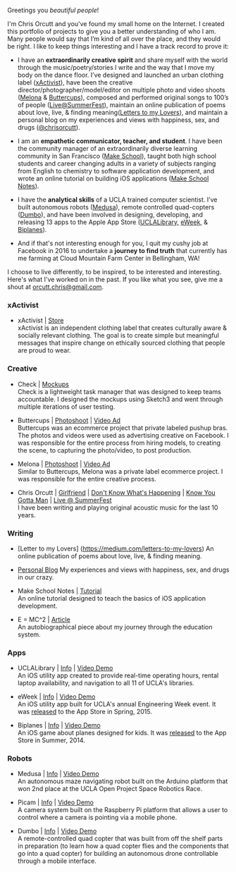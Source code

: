 Greetings you *beautiful people*!   

I'm Chris Orcutt and you've found my small home on the Internet. I created this portfolio of projects to give you a better understanding of who I am. Many people would say that I’m kind of all over the place, and they would be right. I like to keep things interesting and I have a track record to prove it:

* I have an **extraordinarily creative spirit** and share myself with the world through the music/poetry/stories I write and the way that I move my body on the dance floor. I’ve designed and launched an urban clothing label ([xActivist](https://represent.com/store/xactivist)), have been the creative director/photographer/model/editor on multiple photo and video shoots ([Melona](https://youtu.be/zq4Tb_XMaAA) & [Buttercups](https://www.dropbox.com/sh/5acw6208v43pu3n/AABH46BRZ7N-vX3jNIoF67eJa?dl=0)), composed and performed original songs to 100’s of people ([Live@SummerFest](https://www.facebook.com/orcudy/videos/1565031503518830/)), maintain an online publication of poems about love, live, & finding meaning([Letters to my Lovers](https://medium.com/letters-to-my-lovers)), and maintain a personal blog on my experiences and views with happiness, sex, and drugs ([@chrisorcutt](https://medium.com/@chrisorcutt)). 

* I am an **empathetic communicator, teacher, and student**. I have been the community manager of an extraordinarily diverse learning community in San Francisco ([Make School](https://www.makeschool.com/summer-academy/san-francisco)), taught both high school students and career changing adults in a variety of subjects ranging from English to chemistry to software application development, and wrote an online tutorial on building iOS applications ([Make School Notes](https://www.makeschool.com/online-courses/tutorials/learn-how-to-build-make-school-notes-in-swift-3/welcome)). 

* I have the **analytical skills** of a UCLA trained computer scientist. I’ve built autonomous robots ([Medusa](http://bit.ly/demo-medusa)), remote controlled quad-copters ([Dumbo](https://vimeo.com/album/3693518/video/147213131)), and have been involved in designing, developing, and releasing 13 apps to the Apple App Store ([UCLALibrary](https://vimeo.com/album/3693502/video/148405704), [eWeek](https://vimeo.com/album/3693502/video/148404888), & [Biplanes](https://vimeo.com/album/3693502/video/103840072)).

* And if that's not interesting enough for you, I quit my cushy job at Facebook in 2016 to undertake a **journey to find truth** that currently has me farming at Cloud Mountain Farm Center in Bellingham, WA! 

I choose to live differently, to be inspired, to be interested and interesting. Here's what I've worked on in the past. If you like what you see, give me a shout at orcutt.chris@gmail.com.

### xActivist 

* xActivist | [Store](https://represent.com/store/xactivist)  
xActivist is an independent clothing label that creates culturally aware & socially relevant clothing. The goal is to create simple but meaningful messages that inspire change on ethically sourced clothing that people are proud to wear.

### Creative

* Check | [Mockups](https://www.dropbox.com/sh/nkfh5o3f2jltaxe/AABA7swlYrjjWHk3-zzkAQj0a?dl=0)  
Check is a lightweight task manager that was designed to keep teams accountable. I designed the mockups using Sketch3 and went through multiple iterations of user testing.

* Buttercups | [Photoshoot](https://www.dropbox.com/sh/5acw6208v43pu3n/AABH46BRZ7N-vX3jNIoF67eJa?dl=0) | [Video Ad](https://vimeo.com/226080197)  
Buttercups was an ecommerce project that private labeled pushup bras. The photos and videos were used as advertising creative on Facebook. I was responsible for the entire process from hiring models, to creating the scene, to capturing the photo/video, to post production.

* Melona | [Photoshoot](https://www.dropbox.com/sh/8svs4cqmbe71ouf/AABbw0IflgiaUskCkEcSrs7Aa?dl=0) | [Video Ad](https://youtu.be/zq4Tb_XMaAA)  
Similar to Buttercups, Melona was a private label ecommerce project. I was responsible for the entire creative process.

* Chris Orcutt | [Girlfriend](https://www.facebook.com/music.CJO/videos/626257534088033/) | [Don't Know What's Happening](https://www.facebook.com/music.CJO/videos/626255160754937/) | [Know You Gotta Man](https://www.facebook.com/music.CJO/videos/598399383540515/) | [Live @ SummerFest](https://www.facebook.com/orcudy/videos/1565031503518830/)  
I have been writing and playing original acoustic music for the last 10 years.

### Writing

* [Letter to my Lovers] (https://medium.com/letters-to-my-lovers)
An online publication of poems about love, live, & finding meaning.

* [Personal Blog](https://medium.com/@chrisorcutt)
My experiences and views with happiness, sex, and drugs in our crazy. 

* Make School Notes | [Tutorial](https://www.makeschool.com/online-courses/tutorials/learn-how-to-build-make-school-notes-in-swift-3/welcome)  
An online tutorial designed to teach the basics of iOS application development.

* E = MC^2 | [Article](https://medium.com/@chrisorcutt/e-mc2-5015a71e390d)  
An autobiographical piece about my journey through the education system.

### Apps

* UCLALibrary | [Info](https://github.com/orcudy/portfolio/wiki/UCLALibrary) | [Video Demo](https://vimeo.com/album/3693502/video/148405704)  
An iOS utility app created to provide real-time operating hours, rental laptop availability, and navigation to all 11 of UCLA's libraries. 

* eWeek | [Info](https://github.com/orcudy/portfolio/wiki/eWeek) | [Video Demo](https://vimeo.com/album/3693502/video/148404888)  
An iOS utility app built for UCLA's annual Engineering Week event. It was [released](https://itunes.apple.com/WebObjects/MZStore.woa/wa/viewSoftware?id=981637936&mt=8) to the App Store in Spring, 2015.

* Biplanes | [Info](https://github.com/orcudy/portfolio/wiki/Biplanes) | [Video Demo](https://vimeo.com/album/3693502/video/103840072)  
An iOS game about planes designed for kids. It was [released](https://itunes.apple.com/us/app/biplanes!/id904104087?ls=1&mt=8!) to the App Store in Summer, 2014.

### Robots

* Medusa | [Info](https://github.com/orcudy/portfolio/wiki/Medusa) | [Video Demo](http://bit.ly/demo-medusa )  
An autonomous maze navigating robot built on the Arduino platform that won 2nd place at the UCLA Open Project Space Robotics Race.

* Picam | [Info](https://github.com/orcudy/portfolio/wiki/Picam) | [Video Demo](https://vimeo.com/152344182)  
A camera system built on the Raspberry Pi platform that allows a user to control where a camera is pointing via a mobile phone.

* Dumbo | [Info](https://github.com/orcudy/portfolio/wiki/Dumbo) | [Video Demo](https://vimeo.com/album/3693518/video/147213131)  
A remote-controlled quad copter that was built from off the shelf parts in preparation (to learn how a quad copter flies and the components that go into a quad copter) for building an autonomous drone controllable through a mobile interface. 




